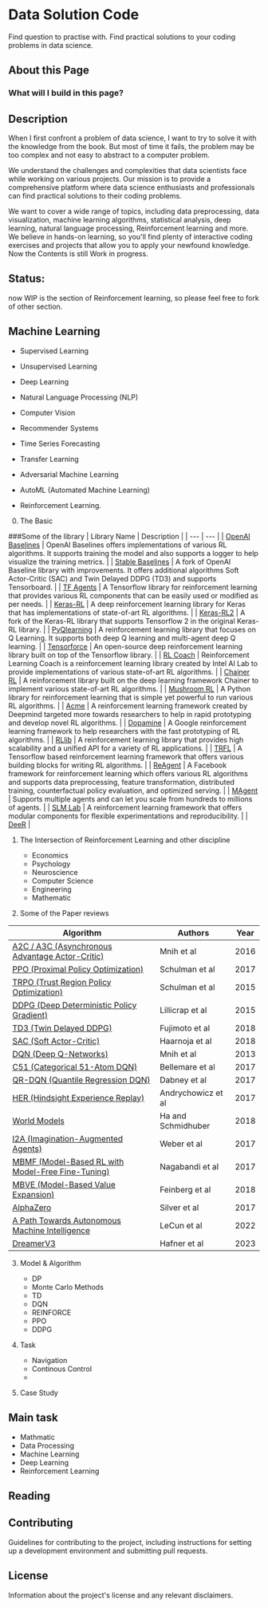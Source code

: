 # Data Solution Code
Find question to practise with.
Find practical solutions to your coding problems in data science.


## About this Page




### What will I build in this page?





## Description
When I first confront a problem of data science, I want to try to solve it with the knowledge from the book. But most of time it fails, the problem may be too complex and not easy to abstract to a computer problem. 

We understand the challenges and complexities that data scientists face while working on various projects. Our mission is to provide a comprehensive platform where data science enthusiasts and professionals can find practical solutions to their coding problems.

We want to cover a wide range of topics, including data preprocessing, data visualization, machine learning algorithms, statistical analysis, deep learning, natural language processing, Reinforcement learning and more. We believe in hands-on learning, so you'll find plenty of interactive coding exercises and projects that allow you to apply your newfound knowledge. Now the Contents is still Work in progress.

## Status:
 now WIP is the section of Reinforcement learning, so please feel free to fork of other section. 

## Machine Learning 

- Supervised Learning

- Unsupervised Learning

- Deep Learning

- Natural Language Processing (NLP)

- Computer Vision

- Recommender Systems

- Time Series Forecasting

- Transfer Learning

- Adversarial Machine Learning

- AutoML (Automated Machine Learning)

- Reinforcement Learning.


 0. The Basic

 ###Some of the library
| Library Name | Description |
| --- | --- |
| [OpenAI Baselines](https://github.com/openai/baselines) | OpenAI Baselines offers implementations of various RL algorithms. It supports training the model and also supports a logger to help visualize the training metrics. |
| [Stable Baselines](https://github.com/DLR-RM/stable-baselines3) | A fork of OpenAI Baseline library with improvements. It offers additional algorithms Soft Actor-Critic (SAC) and Twin Delayed DDPG (TD3) and supports Tensorboard. |
| [TF Agents](https://github.com/tensorflow/agents) | A Tensorflow library for reinforcement learning that provides various RL components that can be easily used or modified as per needs. |
| [Keras-RL](https://github.com/keras-rl/keras-rl) | A deep reinforcement learning library for Keras that has implementations of state-of-art RL algorithms. |
| [Keras-RL2](https://github.com/wau/keras-rl2) | A fork of the Keras-RL library that supports Tensorflow 2 in the original Keras-RL library. |
| [PyQlearning](https://github.com/chimera0/accel-brain-code/tree/master/Reinforcement-Learning) | A reinforcement learning library that focuses on Q Learning. It supports both deep Q learning and multi-agent deep Q learning. |
| [Tensorforce](https://github.com/tensorforce/tensorforce) | An open-source deep reinforcement learning library built on top of the Tensorflow library. |
| [RL Coach](https://github.com/NervanaSystems/coach) | Reinforcement Learning Coach is a reinforcement learning library created by Intel AI Lab to provide implementations of various state-of-art RL algorithms. |
| [Chainer RL](https://github.com/chainer/chainerrl) | A reinforcement library built on the deep learning framework Chainer to implement various state-of-art RL algorithms. |
| [Mushroom RL](https://github.com/MushroomRL/mushroom-rl) | A Python library for reinforcement learning that is simple yet powerful to run various RL algorithms. |
| [Acme](https://github.com/deepmind/acme) | A reinforcement learning framework created by Deepmind targeted more towards researchers to help in rapid prototyping and develop novel RL algorithms. |
| [Dopamine](https://github.com/google/dopamine) | A Google reinforcement learning framework to help researchers with the fast prototyping of RL algorithms. |
| [RLlib](https://github.com/ray-project/ray) | A reinforcement learning library that provides high scalability and a unified API for a variety of RL applications. |
| [TRFL](https://github.com/deepmind/trfl) | A Tensorflow based reinforcement learning framework that offers various building blocks for writing RL algorithms. |
| [ReAgent](https://github.com/facebookresearch/ReAgent) | A Facebook framework for reinforcement learning which offers various RL algorithms and supports data preprocessing, feature transformation, distributed training, counterfactual policy evaluation, and optimized serving. |
| [MAgent](https://github.com/PettingZoo-Team/MAgent) | Supports multiple agents and can let you scale from hundreds to millions of agents. |
| [SLM Lab](https://github.com/slm-lab/slm-lab) | A reinforcement learning framework that offers modular components for flexible experimentations and reproducibility. |
| [DeeR](https://github.com/VictorPierre/DeeR) |


 1. The Intersection of Reinforcement Learning and other discipline
      * Economics
      * Psychology
      * Neuroscience
      * Computer Science
      * Engineering
      * Mathematic
 
 2. Some of the Paper reviews


| Algorithm                                       | Authors           | Year |
|-------------------------------------------------|-------------------|------|
| [A2C / A3C (Asynchronous Advantage Actor-Critic)](https://arxiv.org/abs/1602.01783) | Mnih et al        | 2016 |
| [PPO (Proximal Policy Optimization)](https://arxiv.org/abs/1707.06347)              | Schulman et al    | 2017 |
| [TRPO (Trust Region Policy Optimization)](https://arxiv.org/abs/1502.05477)         | Schulman et al    | 2015 |
| [DDPG (Deep Deterministic Policy Gradient)](https://arxiv.org/abs/1509.02971)       | Lillicrap et al   | 2015 |
| [TD3 (Twin Delayed DDPG)](https://arxiv.org/abs/1802.09477)                         | Fujimoto et al    | 2018 |
| [SAC (Soft Actor-Critic)](https://arxiv.org/abs/1801.01290)                         | Haarnoja et al    | 2018 |
| [DQN (Deep Q-Networks)](https://www.cs.toronto.edu/~vmnih/docs/dqn.pdf)                           | Mnih et al        | 2013 |
| [C51 (Categorical 51-Atom DQN)](https://arxiv.org/abs/1707.06887)                   | Bellemare et al   | 2017 |
| [QR-DQN (Quantile Regression DQN)](https://arxiv.org/abs/1710.10044)               | Dabney et al      | 2017 |
| [HER (Hindsight Experience Replay)](https://arxiv.org/abs/1707.01495)               | Andrychowicz et al| 2017 |
| [World Models](https://worldmodels.github.io/)                                  | Ha and Schmidhuber| 2018 |
| [I2A (Imagination-Augmented Agents)](https://arxiv.org/abs/1707.06203)              | Weber et al       | 2017 |
| [MBMF (Model-Based RL with Model-Free Fine-Tuning)](https://sites.google.com/view/mbmf)| Nagabandi et al  | 2017 |
| [MBVE (Model-Based Value Expansion)](https://arxiv.org/abs/1803.00101)              | Feinberg et al    | 2018 |
| [AlphaZero](https://arxiv.org/abs/1712.01815)                                      | Silver et al      | 2017 |
| [A Path Towards Autonomous Machine Intelligence](https://openreview.net/pdf?id=BZ5a1r-kVsf)|LeCun et al| 2022 | 
| [DreamerV3](https://arxiv.org/pdf/2301.04104.pdf)                                  | Hafner et al      | 2023|

  3. Model & Algorithm
      * DP
      * Monte Carlo Methods
      * TD
      * DQN
      * REINFORCE
      * PPO
      * DDPG
      
  4. Task
      * Navigation
      * Continous Control
      * 
  5. Case Study






## Main task

- Mathmatic
- Data Processing
- Machine Learning 
- Deep Learning
- Reinforcement Learning


## Reading



## Contributing

Guidelines for contributing to the project, including instructions for setting up a development environment and submitting pull requests.

## License

Information about the project's license and any relevant disclaimers.

